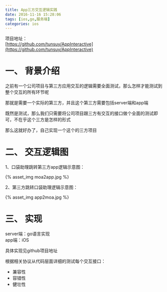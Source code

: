 ```yaml
---
title: App三方交互逻辑实践
date: 2016-11-16 15:28:06
tags: [ios,go,服务端]
categories: ios
---
```


项目地址：  
[https://github.com/tunsuy/AppInteractive](https://github.com/tunsuy/AppInteractive)

# 一、 背景介绍
之前有一个公司项目与第三方应用交互的逻辑需要全面测试，那么怎样才能测试到整个交互的所有环节呢

那就是需要一个实际的第三方，并且这个第三方需要包括server端和app端

<!-- more -->

既然是测试，那么我们只需要将公司项目跟三方有交互的接口做个全面的测试即可，不在乎这个三方是怎样的形式

那么这就好办了，自己实现一个这个的三方项目

# 二、 交互逻辑图
1、口袋助理跳转第三方app逻辑示意图：

{% asset_img moa2app.jpg %}

2、第三方跳转口袋助理逻辑示意图：

{% asset_img app2moa.jpg %}

# 三、 实现
server端：go语言实现  
app端：iOS

具体实现见github项目地址

根据相关协议从代码层面详细的测试每个交互接口：
* 兼容性
* 容错性
* 健壮性
